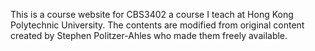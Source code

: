 This is a course website for CBS3402 a course I teach at Hong Kong Polytechnic University. The contents are modified from original content created by Stephen Politzer-Ahles who made them freely available.
